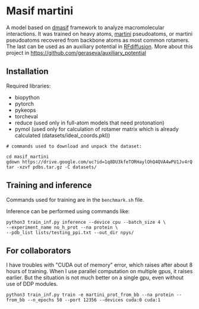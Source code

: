 # Masif martini

A model based on [dmasif](https://github.com/FreyrS/dMaSIF) framework to analyze macromolecular interactions.
It was trained on heavy atoms, [martini](https://cgmartini.nl/) pseudoatoms, 
or martini pseudoatoms recovered from backbone atoms as most common rotamers. 
The last can be used as an auxiliary potential in [RFdiffusion](https://github.com/RosettaCommons/RFdiffusion). 
More about this project in https://github.com/geraseva/auxiliary_potential

## Installation

Required libraries:
- biopython
- pytorch
- pykeops
- torcheval
- reduce (used only in full-atom models that need protonation)
- pymol (used only for calculation of rotamer matrix which is already calculated (datasets/ideal_coords.pkl))


```
# commands used to download and unpack the dataset:

cd masif_martini
gdown https://drive.google.com/uc?id=1q8DU3kfeTORHaylOhQ4QVA4wPU1Jv4rQ
tar -xzvf pdbs.tar.gz -C datasets/

```
## Training and inference

Commands used for training are in the `benchmark.sh` file.
    
Inference can be performed using commands like:
```
python3 train_inf.py inference --device cpu --batch_size 4 \
--experiment_name no_h_prot --na protein \
--pdb_list lists/testing_ppi.txt --out_dir npys/ 

```

## For collaborators

I have troubles with "CUDA out of memory" error, which raises after about 8 hours of training. 
When I use parallel computation on multiple gpus, it raises earlier. But the situation is not much better on a single gpu, 
even without use of DDP modules.
```
python3 train_inf.py train -e martini_prot_from_bb --na protein --from_bb --n_epochs 50 --port 12356 --devices cuda:0 cuda:1
```